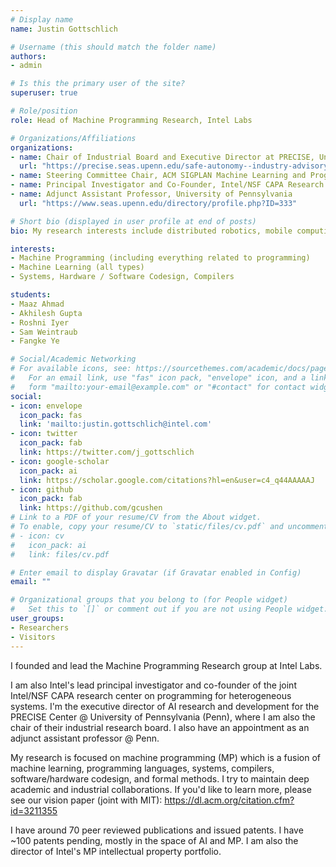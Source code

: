 ```yaml
---
# Display name
name: Justin Gottschlich

# Username (this should match the folder name)
authors:
- admin

# Is this the primary user of the site?
superuser: true

# Role/position
role: Head of Machine Programming Research, Intel Labs

# Organizations/Affiliations
organizations:
- name: Chair of Industrial Board and Executive Director at PRECISE, University of Pennsylvania
  url: "https://precise.seas.upenn.edu/safe-autonomy--industry-advisory-board"
- name: Steering Committee Chair, ACM SIGPLAN Machine Learning and Programming Languages Workshop
- name: Principal Investigator and Co-Founder, Intel/NSF CAPA Research Center
- name: Adjunct Assistant Professor, University of Pennsylvania
  url: "https://www.seas.upenn.edu/directory/profile.php?ID=333"

# Short bio (displayed in user profile at end of posts)
bio: My research interests include distributed robotics, mobile computing and programmable matter.

interests:
- Machine Programming (including everything related to programming)
- Machine Learning (all types)
- Systems, Hardware / Software Codesign, Compilers

students:
- Maaz Ahmad
- Akhilesh Gupta
- Roshni Iyer
- Sam Weintraub
- Fangke Ye

# Social/Academic Networking
# For available icons, see: https://sourcethemes.com/academic/docs/page-builder/#icons
#   For an email link, use "fas" icon pack, "envelope" icon, and a link in the
#   form "mailto:your-email@example.com" or "#contact" for contact widget.
social:
- icon: envelope
  icon_pack: fas
  link: 'mailto:justin.gottschlich@intel.com'
- icon: twitter
  icon_pack: fab
  link: https://twitter.com/j_gottschlich
- icon: google-scholar
  icon_pack: ai
  link: https://scholar.google.com/citations?hl=en&user=c4_q44AAAAAJ
- icon: github
  icon_pack: fab
  link: https://github.com/gcushen
# Link to a PDF of your resume/CV from the About widget.
# To enable, copy your resume/CV to `static/files/cv.pdf` and uncomment the lines below.
# - icon: cv
#   icon_pack: ai
#   link: files/cv.pdf

# Enter email to display Gravatar (if Gravatar enabled in Config)
email: ""

# Organizational groups that you belong to (for People widget)
#   Set this to `[]` or comment out if you are not using People widget.
user_groups:
- Researchers
- Visitors
---
```


I founded and lead the Machine Programming Research group at Intel Labs.

I am also Intel's lead principal investigator and co-founder of the joint Intel/NSF CAPA research center on programming for heterogeneous systems. I'm the executive director of AI research and development for the PRECISE Center @ University of Pennsylvania (Penn), where I am also the chair of their industrial research board. I also have an appointment as an adjunct assistant professor @ Penn.

My research is focused on machine programming (MP) which is a fusion of machine learning, programming languages, systems, compilers, software/hardware codesign, and formal methods. I try to maintain deep academic and industrial collaborations. If you'd like to learn more, please see our vision paper (joint with MIT): https://dl.acm.org/citation.cfm?id=3211355

I have around 70 peer reviewed publications and issued patents. I have ~100 patents pending, mostly in the space of AI and MP. I am also the director of Intel's MP intellectual property portfolio.
